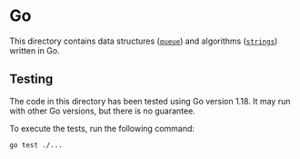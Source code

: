 # Go

This directory contains data structures ([`queue`](queue)) and algorithms ([`strings`](strings)) written in Go.

## Testing

The code in this directory has been tested using Go version 1.18. It may run with other Go versions, but there is no guarantee.

To execute the tests, run the following command:

```console
go test ./...
```

